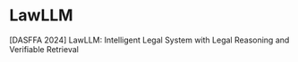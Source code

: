 # LawLLM
[DASFFA 2024] LawLLM: Intelligent Legal System with Legal Reasoning and Verifiable Retrieval

